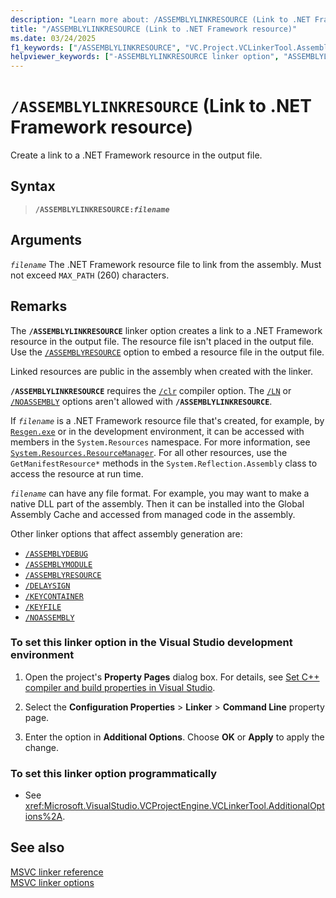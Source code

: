 ```yaml
---
description: "Learn more about: /ASSEMBLYLINKRESOURCE (Link to .NET Framework resource)"
title: "/ASSEMBLYLINKRESOURCE (Link to .NET Framework resource)"
ms.date: 03/24/2025
f1_keywords: ["/ASSEMBLYLINKRESOURCE", "VC.Project.VCLinkerTool.AssemblyLinkResource"]
helpviewer_keywords: ["-ASSEMBLYLINKRESOURCE linker option", "ASSEMBLYLINKRESOURCE linker option", "/ASSEMBLYLINKRESOURCE linker option"]
---
```

# `/ASSEMBLYLINKRESOURCE` (Link to .NET Framework resource)

Create a link to a .NET Framework resource in the output file.

## Syntax

> **`/ASSEMBLYLINKRESOURCE:`*`filename`***

## Arguments

*`filename`*
The .NET Framework resource file to link from the assembly. Must not exceed `MAX_PATH` (260) characters.

## Remarks

The **`/ASSEMBLYLINKRESOURCE`** linker option creates a link to a .NET Framework resource in the output file. The resource file isn't placed in the output file. Use the [`/ASSEMBLYRESOURCE`](assemblyresource-embed-a-managed-resource.md) option to embed a resource file in the output file.

Linked resources are public in the assembly when created with the linker.

**`/ASSEMBLYLINKRESOURCE`** requires the [`/clr`](clr-common-language-runtime-compilation.md) compiler option. The [`/LN`](ln-create-msil-module.md) or [`/NOASSEMBLY`](noassembly-create-a-msil-module.md) options aren't allowed with **`/ASSEMBLYLINKRESOURCE`**.

If *`filename`* is a .NET Framework resource file that's created, for example, by [`Resgen.exe`](/dotnet/framework/tools/resgen-exe-resource-file-generator) or in the development environment, it can be accessed with members in the `System.Resources` namespace. For more information, see [`System.Resources.ResourceManager`](/dotnet/api/system.resources.resourcemanager). For all other resources, use the `GetManifestResource*` methods in the `System.Reflection.Assembly` class to access the resource at run time.

*`filename`* can have any file format. For example, you may want to make a native DLL part of the assembly. Then it can be installed into the Global Assembly Cache and accessed from managed code in the assembly.

Other linker options that affect assembly generation are:

- [`/ASSEMBLYDEBUG`](assemblydebug-add-debuggableattribute.md)
- [`/ASSEMBLYMODULE`](assemblymodule-add-a-msil-module-to-the-assembly.md)
- [`/ASSEMBLYRESOURCE`](assemblyresource-embed-a-managed-resource.md)
- [`/DELAYSIGN`](delaysign-partially-sign-an-assembly.md)
- [`/KEYCONTAINER`](keycontainer-specify-a-key-container-to-sign-an-assembly.md)
- [`/KEYFILE`](keyfile-specify-key-or-key-pair-to-sign-an-assembly.md)
- [`/NOASSEMBLY`](noassembly-create-a-msil-module.md)

### To set this linker option in the Visual Studio development environment

1. Open the project's **Property Pages** dialog box. For details, see [Set C++ compiler and build properties in Visual Studio](../working-with-project-properties.md).

1. Select the **Configuration Properties** > **Linker** > **Command Line** property page.

1. Enter the option in **Additional Options**. Choose **OK** or **Apply** to apply the change.

### To set this linker option programmatically

- See <xref:Microsoft.VisualStudio.VCProjectEngine.VCLinkerTool.AdditionalOptions%2A>.

## See also

[MSVC linker reference](linking.md)\
[MSVC linker options](linker-options.md)
